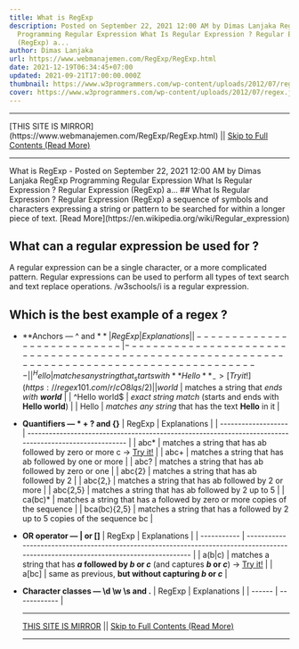 ```yaml
---
title: What is RegExp
description: Posted on September 22, 2021 12:00 AM by Dimas Lanjaka RegExp
  Programming Regular Expression What Is Regular Expression ? Regular Expression
  (RegExp) a...
author: Dimas Lanjaka
url: https://www.webmanajemen.com/RegExp/RegExp.html
date: 2021-12-19T06:34:45+07:00
updated: 2021-09-21T17:00:00.000Z
thumbnail: https://www.w3programmers.com/wp-content/uploads/2012/07/regex.jpg
cover: https://www.w3programmers.com/wp-content/uploads/2012/07/regex.jpg
---
```


<hr/> [THIS SITE IS MIRROR](https://www.webmanajemen.com/RegExp/RegExp.html) || <a href="https://www.webmanajemen.com/RegExp/RegExp.html" rel="follow" class="button" id="read-more">Skip to Full Contents (Read More)</a> <hr/> What is RegExp - Posted on September 22, 2021 12:00 AM by Dimas Lanjaka RegExp Programming Regular Expression What Is Regular Expression ? Regular Expression (RegExp) a... ## What Is Regular Expression ?
Regular Expression (RegExp) a sequence of symbols and characters expressing a string or pattern to be searched for within a longer piece of text. [Read More](https://en.wikipedia.org/wiki/Regular_expression)

## What can a regular expression be used for ?
A regular expression can be a single character, or a more complicated pattern. Regular expressions can be used to perform all types of text search and text replace operations. /w3schools/i is a regular expression.

## Which is the best example of a regex ?
- **Anchors — ^ and $**
  | RegExp                      | Explanations                                                                                   |
  | --------------------------- | ---------------------------------------------------------------------------------------------- |
  | ^Hello               | matches any string that _starts with **Hello**_ ->  [Try it!](https://regex101.com/r/cO8lqs/2) |
  | world$               | matches a string that _ends with **world**_                                                    |
  | ^Hello world$ | _exact string match_ (starts and ends with **Hello world**)                                    |
  | Hello                       | _matches any string_ that has the text **Hello** in it                                         |

- **Quantifiers — * + ? and {}**
  | RegExp              | Explanations                                                                                           |
  | ------------------- | ------------------------------------------------------------------------------------------------------ |
  | abc*                | matches a string that has ab followed by zero or more c ->  [Try it!](https://regex101.com/r/cO8lqs/1) |
  | abc+                | matches a string that has ab followed by one or more                                                   |
  | abc?         | matches a string that has ab followed by zero or one                                                   |
  | abc{2}       | matches a string that has ab followed by 2                                                             |
  | abc{2,}      | matches a string that has ab followed by 2 or more                                                     |
  | abc{2,5}     | matches a string that has ab followed by 2 up to 5                                                     |
  | ca(bc)*      | matches a string that has a followed by zero or more copies of the sequence                            |
  | bca(bc){2,5} | matches a string that has a followed by 2 up to 5 copies of the sequence bc                            |

- **OR operator — | or []**
  | RegExp      | Explanations                                                                                                                         |
  | ----------- | ------------------------------------------------------------------------------------------------------------------------------------ |
  | a(b|c) | matches a string that has **_a_ followed by _b_ or _c_** (and captures **_b_ or _c_**) -> [Try it!](https://regex101.com/r/cO8lqs/3) |
  | a[bc]       | same as previous, **but without capturing _b_ or _c_**                                                                               |

- **Character classes — \d \w \s and .**
  | RegExp | Explanations |
  | ------ | ------------ | <hr/> [THIS SITE IS MIRROR](https://www.webmanajemen.com/RegExp/RegExp.html) || <a href="https://www.webmanajemen.com/RegExp/RegExp.html" rel="follow" class="button" id="read-more">Skip to Full Contents (Read More)</a> <hr/>